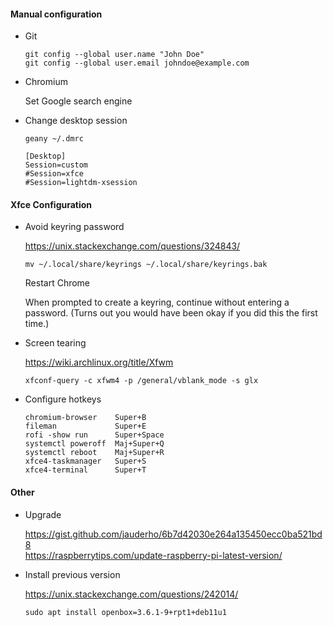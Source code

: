 
#### Manual configuration

- Git
    
    ```
    git config --global user.name "John Doe"
    git config --global user.email johndoe@example.com
    ```

- Chromium
    
    Set Google search engine
    
- Change desktop session

    `geany ~/.dmrc`
    
    ```
    [Desktop]
    Session=custom
    #Session=xfce
    #Session=lightdm-xsession
    ```


#### Xfce Configuration

- Avoid keyring password
    
    https://unix.stackexchange.com/questions/324843/  
    
    `mv ~/.local/share/keyrings ~/.local/share/keyrings.bak`
    
    Restart Chrome
    
    When prompted to create a keyring, continue without entering a password. (Turns out you would have been okay if you did this the first time.)

- Screen tearing
    
    https://wiki.archlinux.org/title/Xfwm  
    
    `xfconf-query -c xfwm4 -p /general/vblank_mode -s glx`

- Configure hotkeys

    ```
    chromium-browser    Super+B
    fileman             Super+E
    rofi -show run      Super+Space
    systemctl poweroff  Maj+Super+Q
    systemctl reboot    Maj+Super+R
    xfce4-taskmanager   Super+S
    xfce4-terminal      Super+T 
    ```

#### Other

- Upgrade
    
    https://gist.github.com/jauderho/6b7d42030e264a135450ecc0ba521bd8  
    https://raspberrytips.com/update-raspberry-pi-latest-version/  

- Install previous version
    
    https://unix.stackexchange.com/questions/242014/  
    
    `sudo apt install openbox=3.6.1-9+rpt1+deb11u1`


